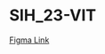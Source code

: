 # SIH_23-VIT

<a href="https://www.figma.com/file/UyRkFWGuEhvw7NNLFEwgpY/Dash-UI---Admin-Dashboard-Template-(Community)?type=design&node-id=471-5057&mode=design&t=2hEJD8jr8qb2OCYi-0">Figma Link</a>
